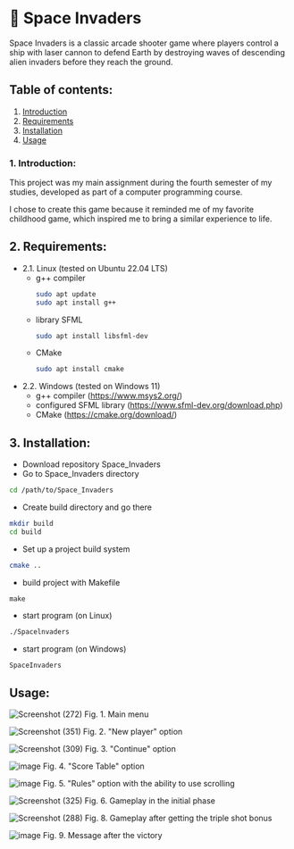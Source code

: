 
# 👾 Space Invaders
Space Invaders is a classic arcade shooter game where players control a ship with laser cannon to defend Earth by destroying waves of descending alien invaders before they reach the ground.

## Table of contents:
1. [Introduction](#Introduction)
2. [Requirements](#Requirements)
3. [Installation](#Installation)
4. [Usage](#Usage)
   
### 1. Introduction:

This project was my main assignment during the fourth semester of my studies, developed as part of a computer programming course.

I chose to create this game because it reminded me of my favorite childhood game, which inspired me to bring a similar experience to life.

## 2. Requirements:
- 2.1. Linux (tested on Ubuntu 22.04 LTS)
    - g++ compiler
      ```bash
      sudo apt update
      sudo apt install g++
      ```
    - library SFML
      ```bash
      sudo apt install libsfml-dev
      ```
    - CMake
      ```bash
      sudo apt install cmake
      ```
- 2.2. Windows (tested on Windows 11)
    - g++ compiler (https://www.msys2.org/)
    - configured SFML library (https://www.sfml-dev.org/download.php)
    - CMake (https://cmake.org/download/)

## 3. Installation:
- Download repository Space_Invaders
- Go to Space_Invaders directory
 ```bash
 cd /path/to/Space_Invaders
 ```
- Create build directory and go there
 ```bash
 mkdir build
 cd build
```
- Set up a project build system
 ```bash
 cmake ..
```
- build project with Makefile
```
make
```
   - start program (on Linux)
   ```bash
   ./Spacelnvaders
   ```
   - start program (on Windows)
   ```bash
   SpaceInvaders
   ```
## Usage:

![Screenshot (272)](https://github.com/user-attachments/assets/42730d4b-dde6-4afd-85a4-f89dac8c2d70)
Fig. 1. Main menu

![Screenshot (351)](https://github.com/user-attachments/assets/fa20878b-772c-4e59-af6b-8ef8f80ab02f)
Fig. 2. "New player" option


![Screenshot (309)](https://github.com/user-attachments/assets/08577581-5845-4e02-b3c8-2cee7c522774)
Fig. 3. "Continue" option

![image](https://github.com/user-attachments/assets/70709a57-2552-493b-a331-40f6f305e804)
Fig. 4. "Score Table" option

![image](https://github.com/user-attachments/assets/8a500db2-0e85-4b60-9ad9-35bb3035ac08)
Fig. 5. "Rules" option with the ability to use scrolling


![Screenshot (325)](https://github.com/user-attachments/assets/3e12aa2f-4141-4148-98d9-619461d3d652)
Fig. 6. Gameplay in the initial phase

![Screenshot (288)](https://github.com/user-attachments/assets/ea6c5803-6010-459e-bcfe-be9818cc5743)
Fig. 8. Gameplay after getting the triple shot bonus

![image](https://github.com/user-attachments/assets/5a4ead27-4ff7-4cfa-b672-7d2a8a69f169)
Fig. 9. Message after the victory















